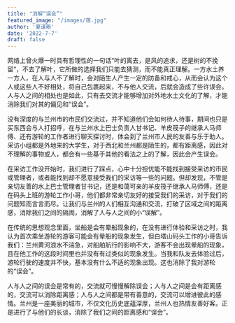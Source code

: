 ```yaml
---
title: "消解“误会”"
featured_image: "/images/莲.jpg"
author: '夏谨晰'
date: '2022-7-7'
draft: false
---
```


网络上曾火爆一时具有哲理性的一句话“叶的离去，是风的追求，还是树的不挽留”，不去了解叶，它所做的选择我们只能去猜测，而不能真正理解。一方水土养一方人，在人与人不了解时，会对陌生人产生一定的防备和戒心，从而会认为这个人或这些人不好相处，将自己包裹起来，不与他人交流，后就会造成了些许误会。人与人之间的相处也是如此，只有去交流才能够增加对外地水土文化的了解，才能消除我们对其的偏见和“误会”。

没有深度的与兰州市的市民们交流过，并不知道他们会如何待人待事，期间也只是买东西会与人打招呼，在与兰州水上巴士负责人甘书记、羊皮筏子的继承人马师傅、还有游轮的工作者进行聊天探讨时，体会到了兰州市人民的友善与乐于助人。采访小组都是外地来的大学生，对于西北和兰州都是陌生的，都有距离感，因此对不理解的事物或人，都会有一些基于其他的看法之上的了解，因此会产生误会。

在采访工作没开始时，我们进行了踩点，心中十分担忧能不能找到接受采访的市民或管理者，或者能找到却不愿意接受我们的采访等一些的问题。但却发现，不管是亲切友善的水上巴士管理者甘书记，还是和蔼可亲的羊皮筏子继承人马师傅，还是在码头上班的游轮工作小哥，他们都非常亲切友好的接受我们的采访，对于我们的问题知而言言而尽。让我们与兰州的人们相互沟通和交流，打破了区域之间的距离感，消除我们之间的隔阂，消解了人与人之间的小“误解”。

在传统的思想观念里面，坐船是会有晕船现象的，在没有进行体验和采访之时，我认为首次乘坐游轮的游客可能会有晕船的现象发生，但白塔山码头工作的小哥告诉我们：兰州黄河浪水不湍急，对船舶航行的影响不大，游客不会出现晕船的现象，且在他工作的这段时间里也并没有有过类似的现象发生。当我和队友去体验过后，游轮行驶的速度并不快，基本没有什么不适的现象出现。这也消除了我对游轮的“误会”。

人与人之间的误会是常有的，交流就可慢慢解除误会；人与人之间是会有距离感的，交流可以消除距离感；人与人之间都是带有善意的，交流可以增进彼此的感情。兰州是一座美丽的城市，不仅文化历史底蕴深厚，兰州人也热情友善好客。正是进行了与他们的长谈，消除了我们之间的距离感和“误会”。